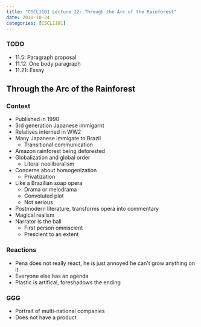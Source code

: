 ```yaml
---
title: "CSCL1101 Lecture 12: Through the Arc of the Rainforest"
date: 2019-10-24
categories: [CSCL1101]
---
```


### TODO

- 11.5: Paragraph proposal
- 11.12: One body paragraph
- 11.21: Essay 

## Through the Arc of the Rainforest

### Context

- Published in 1990
- 3rd generation Japanese immigarnt
- Relatives interned in WW2
- Many Japanese immigate to Brazil
    - Transitional communication 
- Amazon rainforest being deforested
- Globalization and global order
    - Literal neoliberalism
- Concerns about homogenization
    - Privatization
- Like a Brazilian soap opera
    - Drama or melodrama
    - Convoluted plot
    - Not serious
- Postmodern literature, transforms opera into commentary
- Magical realism
- Narrator is the ball
    - First person omniscient
    - Prescient to an extent

### Reactions

- Pena does not really react, he is just annoyed he can't grow anything on it
- Everyone else has an agenda
- Plastic is artifical, foreshadows the ending

### GGG

- Portrait of multi-national companies
- Does not have a product

